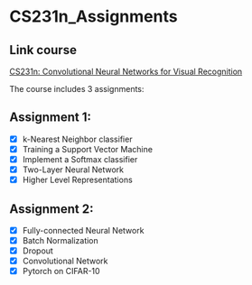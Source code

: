 # CS231n_Assignments

## Link course 
[CS231n: Convolutional Neural Networks for Visual Recognition](http://cs231n.stanford.edu/2019/syllabus.html)

The course includes 3 assignments:
## Assignment 1:
- [x] k-Nearest Neighbor classifier
- [X] Training a Support Vector Machine
- [X] Implement a Softmax classifier
- [X] Two-Layer Neural Network
- [X] Higher Level Representations

## Assignment 2:
- [x] Fully-connected Neural Network
- [X] Batch Normalization
- [X] Dropout
- [X] Convolutional Network
- [X] Pytorch on CIFAR-10
